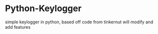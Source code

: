 # Python-Keylogger
simple keylogger in python, based off code from tinkernut will modify and add features
